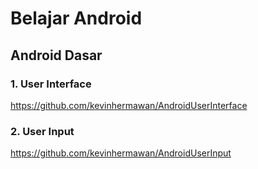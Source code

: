 # Belajar Android

## Android Dasar
### 1. User Interface
https://github.com/kevinhermawan/AndroidUserInterface

### 2. User Input
https://github.com/kevinhermawan/AndroidUserInput
